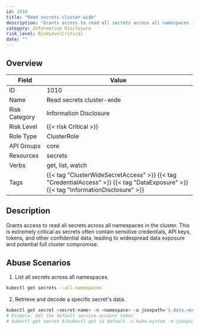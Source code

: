 ```yaml
---
id: 1010
title: "Read secrets cluster-wide"
description: "Grants access to read all secrets across all namespaces in the cluster. This is extremely critical as secrets often contain sensitive credentials, API keys, tokens, and other confidential data, leading to widespread data exposure and potential full cluster compromise."
category: Information Disclosure
risk_level: RiskLevelCritical
date: ""
---
```


## Overview

| Field         | Value                                                                                                                               |
| ------------- | ----------------------------------------------------------------------------------------------------------------------------------- |
| ID            | 1010                                                                                                                                |
| Name          | Read secrets cluster-wide                                                                                                           |
| Risk Category | Information Disclosure                                                                                                              |
| Risk Level    | {{< risk Critical >}}                                                                                                               |
| Role Type     | ClusterRole                                                                                                                         |
| API Groups    | core                                                                                                                                |
| Resources     | secrets                                                                                                                             |
| Verbs         | get, list, watch                                                                                                                    |
| Tags          | {{< tag "ClusterWideSecretAccess" >}} {{< tag "CredentialAccess" >}} {{< tag "DataExposure" >}} {{< tag "InformationDisclosure" >}} |

## Description

Grants access to read all secrets across all namespaces in the cluster. This is extremely critical as secrets often contain sensitive credentials, API keys, tokens, and other confidential data, leading to widespread data exposure and potential full cluster compromise.

## Abuse Scenarios

1. List all secrets across all namespaces.

```bash {copy=true}
kubectl get secrets --all-namespaces

```

2. Retrieve and decode a specific secret's data.

```bash {copy=true}
kubectl get secret <secret-name> -n <namespace> -o jsonpath='{.data.<key>}' | base64 -d
# Example: Get the default service account token
# kubectl get secret $(kubectl get sa default -n kube-system -o jsonpath='{.secrets[0].name}') -n kube-system -o jsonpath='{.data.token}' | base64 -d

```
